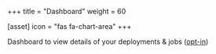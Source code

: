 +++
title = "Dashboard"
weight = 60

[asset]
  icon = "fas fa-chart-area"
+++

Dashboard to view details of your deployments & jobs ([opt-in](https://github.com/kedacore/dashboard))